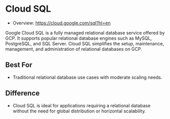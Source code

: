 # Cloud SQL

- Overview: https://cloud.google.com/sql?hl=en


Google Cloud SQL is a fully managed relational database service offered by GCP. It supports popular relational database engines such as MySQL, PostgreSQL, and SQL Server. Cloud SQL simplifies the setup, maintenance, management, and administration of relational databases on GCP.



## Best For
- Traditional relational database use cases with moderate scaling needs.

## Difference
- Cloud SQL is ideal for applications requiring a relational database without the need for global distribution or horizontal scalability.